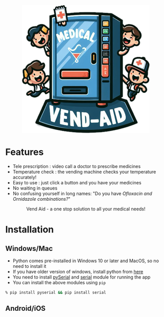 <p align="center">
  <img src="https://github.com/ps-1305/vend-aid/blob/main/demo/Subject.png" height="400" width="400">
</p>

# Features
- Tele prescription : video call a doctor to prescribe medicines
- Temperature check : the vending machine checks your temperature accurately!
- Easy to use : just click a button and you have your medicines
- No waiting in queues
- No confusing yourself in long names: "Do you have <i>Ofloxacin and Ornidazole combinations?</i>"
<p align = "center">
  <b></b>Vend Aid - a one stop solution to all your medical needs!</b>
</p>

# Installation
## Windows/Mac
- Python comes pre-installed in Windows 10 or later and MacOS, so no need to install it
- If you have older version of windows, install python from [here](https://www.python.org/downloads/)
- You need to install [pySerial](https://pypi.org/project/pyserial/) and [serial](https://pypi.org/project/serial/) module for running the app
- You can install the above modules using ```pip```
```zsh
% pip install pyserial && pip install serial
```

## Android/iOS
